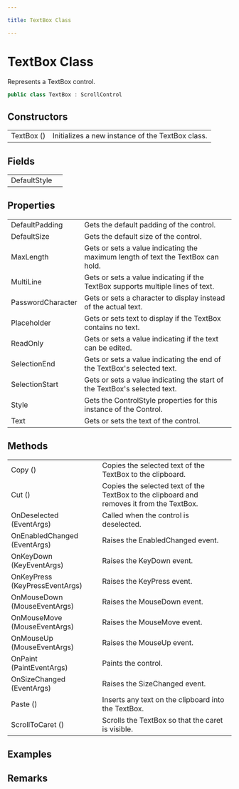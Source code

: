 ```yaml
---

title: TextBox Class

---
```


# TextBox Class

Represents a TextBox control.

```csharp
public class TextBox : ScrollControl 
```

## Constructors

<table>
<tr><td>TextBox ()</td><td>Initializes a new instance of the TextBox class.</td></tr>
</table>

## Fields

<table>
<tr><td>DefaultStyle</td><td></td></tr>
</table>

## Properties

<table>
<tr><td>DefaultPadding</td><td>Gets the default padding of the control.</td></tr>
<tr><td>DefaultSize</td><td>Gets the default size of the control.</td></tr>
<tr><td>MaxLength</td><td>Gets or sets a value indicating the maximum length of text the TextBox can hold.</td></tr>
<tr><td>MultiLine</td><td>Gets or sets a value indicating if the TextBox supports multiple lines of text.</td></tr>
<tr><td>PasswordCharacter</td><td>Gets or sets a character to display instead of the actual text.</td></tr>
<tr><td>Placeholder</td><td>Gets or sets text to display if the TextBox contains no text.</td></tr>
<tr><td>ReadOnly</td><td>Gets or sets a value indicating if the text can be edited.</td></tr>
<tr><td>SelectionEnd</td><td>Gets or sets a value indicating the end of the TextBox's selected text.</td></tr>
<tr><td>SelectionStart</td><td>Gets or sets a value indicating the start of the TextBox's selected text.</td></tr>
<tr><td>Style</td><td>Gets the ControlStyle properties for this instance of the Control.</td></tr>
<tr><td>Text</td><td>Gets or sets the text of the control.</td></tr>
</table>

## Methods

<table>
<tr><td>Copy ()</td><td>Copies the selected text of the TextBox to the clipboard.</td></tr>
<tr><td>Cut ()</td><td>Copies the selected text of the TextBox to the clipboard and removes it from the TextBox.</td></tr>
<tr><td>OnDeselected (EventArgs)</td><td>Called when the control is deselected.</td></tr>
<tr><td>OnEnabledChanged (EventArgs)</td><td>Raises the EnabledChanged event.</td></tr>
<tr><td>OnKeyDown (KeyEventArgs)</td><td>Raises the KeyDown event.</td></tr>
<tr><td>OnKeyPress (KeyPressEventArgs)</td><td>Raises the KeyPress event.</td></tr>
<tr><td>OnMouseDown (MouseEventArgs)</td><td>Raises the MouseDown event.</td></tr>
<tr><td>OnMouseMove (MouseEventArgs)</td><td>Raises the MouseMove event.</td></tr>
<tr><td>OnMouseUp (MouseEventArgs)</td><td>Raises the MouseUp event.</td></tr>
<tr><td>OnPaint (PaintEventArgs)</td><td>Paints the control.</td></tr>
<tr><td>OnSizeChanged (EventArgs)</td><td>Raises the SizeChanged event.</td></tr>
<tr><td>Paste ()</td><td>Inserts any text on the clipboard into the TextBox.</td></tr>
<tr><td>ScrollToCaret ()</td><td>Scrolls the TextBox so that the caret is visible.</td></tr>
</table>

<!-- Only change content below this line, anything above this line will be lost when regenerated. -->

## Examples

## Remarks

